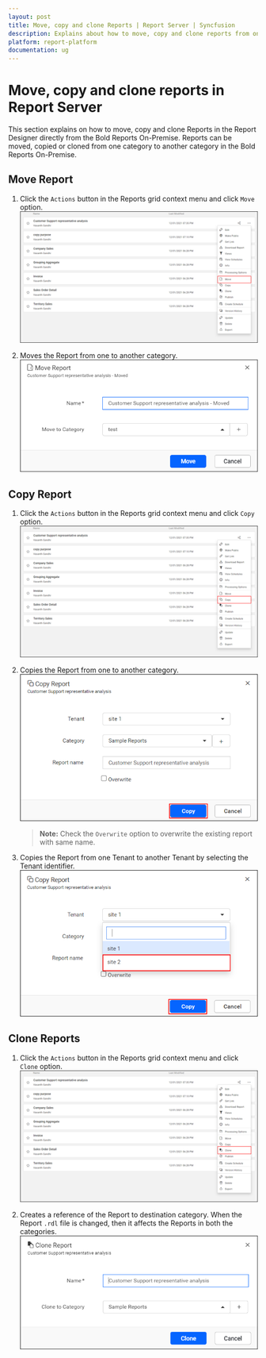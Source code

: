 ```yaml
---
layout: post
title: Move, copy and clone Reports | Report Server | Syncfusion
description: Explains about how to move, copy and clone reports from one category to another category in the Bold Reports On-Premise.
platform: report-platform
documentation: ug
---
```


# Move, copy and clone reports in Report Server

This section explains on how to move, copy and clone Reports in the Report Designer directly from the Bold Reports On-Premise. Reports can be moved, copied or cloned from one category to another category in the Bold Reports On-Premise.

## Move Report

1. Click the `Actions` button in the Reports grid context menu and click `Move` option.
    ![Move Report in context menu](/static/assets/on-premise/images/manage-content/manage-reports/move-report-option.png)

2. Moves the Report from one to another category.
    ![Move Reports](/static/assets/on-premise/images/manage-content/manage-reports/move-report.png)

## Copy Report

1. Click the `Actions` button in the Reports grid context menu and click `Copy` option.
    ![Move Report in context menu](/static/assets/on-premise/images/manage-content/manage-reports/copy-report-option.png)

2. Copies the Report from one to another category.
    ![Copy Reports](/static/assets/on-premise/images/manage-content/manage-reports/copy-report.png)
    > **Note:** Check the `Overwrite` option to overwrite the existing report with same name.

3. Copies the Report from one Tenant to another Tenant by selecting the Tenant identifier.
    ![Copy Report to Tenant](/static/assets/on-premise/images/manage-content/manage-reports/copy-report-to-tenant.png)

## Clone Reports

1. Click the `Actions` button in the Reports grid context menu and click `Clone` option.
    ![Move Report in context menu](/static/assets/on-premise/images/manage-content/manage-reports/clone-report-option.png)

2. Creates a reference of the Report to destination category. When the Report `.rdl` file is changed, then it affects the Reports in both the categories.
    ![Clone Reports](/static/assets/on-premise/images/manage-content/manage-reports/clone-report.png)
